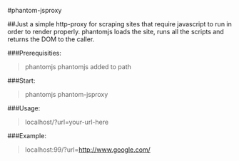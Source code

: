 #phantom-jsproxy

##Just a simple http-proxy for scraping sites that require javascript to run in order to render properly. phantomjs loads the site, runs all the scripts and returns the DOM to the caller.

###Prerequisities:
>phantomjs
>phantomjs added to path

###Start:
>phantomjs phantom-jsproxy <port>

###Usage:
>localhost<port>/?url=your-url-here

###Example:
>localhost:99/?url=http://www.google.com/
